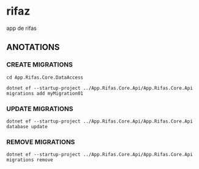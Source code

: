 
# rifaz
app de rifas


## ANOTATIONS



### CREATE MIGRATIONS

    cd App.Rifas.Core.DataAccess

    dotnet ef --startup-project ../App.Rifas.Core.Api/App.Rifas.Core.Api migrations add myMigration01


### UPDATE MIGRATIONS
	
	dotnet ef --startup-project ../App.Rifas.Core.Api/App.Rifas.Core.Api database update
	

### REMOVE MIGRATIONS

	dotnet ef --startup-project ../App.Rifas.Core.Api/App.Rifas.Core.Api migrations remove
